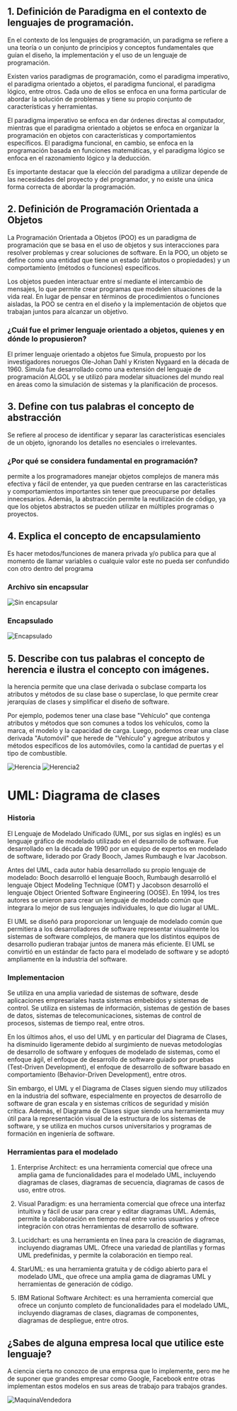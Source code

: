 ## 1. Definición de Paradigma en el contexto de lenguajes de programación.
En el contexto de los lenguajes de programación, un paradigma se refiere a una teoría o un conjunto de principios y conceptos fundamentales que guían el diseño, la implementación y el uso de un lenguaje de programación.

Existen varios paradigmas de programación, como el paradigma imperativo, el paradigma orientado a objetos, el paradigma funcional, el paradigma lógico, entre otros. Cada uno de ellos se enfoca en una forma particular de abordar la solución de problemas y tiene su propio conjunto de características y herramientas.

El paradigma imperativo se enfoca en dar órdenes directas al computador, mientras que el paradigma orientado a objetos se enfoca en organizar la programación en objetos con características y comportamientos específicos. El paradigma funcional, en cambio, se enfoca en la programación basada en funciones matemáticas, y el paradigma lógico se enfoca en el razonamiento lógico y la deducción.

Es importante destacar que la elección del paradigma a utilizar depende de las necesidades del proyecto y del programador, y no existe una única forma correcta de abordar la programación.

## 2. Definición de Programación Orientada a Objetos
La Programación Orientada a Objetos (POO) es un paradigma de programación que se basa en el uso de objetos y sus interacciones para resolver problemas y crear soluciones de software. En la POO, un objeto se define como una entidad que tiene un estado (atributos o propiedades) y un comportamiento (métodos o funciones) específicos.

Los objetos pueden interactuar entre sí mediante el intercambio de mensajes, lo que permite crear programas que modelen situaciones de la vida real. En lugar de pensar en términos de procedimientos o funciones aisladas, la POO se centra en el diseño y la implementación de objetos que trabajan juntos para alcanzar un objetivo.

### ¿Cuál fue el primer lenguaje orientado a objetos, quienes y en dónde lo propusieron? 
El primer lenguaje orientado a objetos fue Simula, propuesto por los investigadores noruegos Ole-Johan Dahl y Kristen Nygaard en la década de 1960. Simula fue desarrollado como una extensión del lenguaje de programación ALGOL y se utilizó para modelar situaciones del mundo real en áreas como la simulación de sistemas y la planificación de procesos.

## 3. Define con tus palabras el concepto de abstracción 
 Se refiere al proceso de identificar y separar las características esenciales de un objeto, ignorando los detalles no esenciales o irrelevantes. 

###  ¿Por qué se considera fundamental en programación? 
permite a los programadores manejar objetos complejos de manera más efectiva y fácil de entender, ya que pueden centrarse en las características y comportamientos importantes sin tener que preocuparse por detalles innecesarios. Además, la abstracción permite la reutilización de código, ya que los objetos abstractos se pueden utilizar en múltiples programas o proyectos.

## 4. Explica el concepto de encapsulamiento
Es hacer metodos/funciones de manera privada y/o publica para que al momento de llamar variables o cualquie valor este no pueda ser confundido con otro dentro del programa

### Archivo sin encapsular
![Sin encapsular](https://github.com/crisdaniel900/ProgrOO/blob/main/ParadigmaOO/01.png)

### Encapsulado
![Encapsulado](https://github.com/crisdaniel900/ProgrOO/blob/main/ParadigmaOO/02.png)

## 5. Describe con tus palabras el concepto de herencia e ilustra el concepto con imágenes.
la herencia permite que una clase derivada o subclase comparta los atributos y métodos de su clase base o superclase, lo que permite crear jerarquías de clases y simplificar el diseño de software.

Por ejemplo, podemos tener una clase base "Vehículo" que contenga atributos y métodos que son comunes a todos los vehículos, como la marca, el modelo y la capacidad de carga. Luego, podemos crear una clase derivada "Automóvil" que herede de "Vehículo" y agregue atributos y métodos específicos de los automóviles, como la cantidad de puertas y el tipo de combustible.

![Herencia](https://github.com/crisdaniel900/ProgrOO/blob/main/ParadigmaOO/herencia.jpg)
![Herencia2](https://github.com/crisdaniel900/ProgrOO/blob/main/ParadigmaOO/herencia2.jpg)

# UML: Diagrama de clases
### Historia
El Lenguaje de Modelado Unificado (UML, por sus siglas en inglés) es un lenguaje gráfico de modelado utilizado en el desarrollo de software. Fue desarrollado en la década de 1990 por un equipo de expertos en modelado de software, liderado por Grady Booch, James Rumbaugh e Ivar Jacobson.

Antes del UML, cada autor había desarrollado su propio lenguaje de modelado: Booch desarrolló el lenguaje Booch, Rumbaugh desarrolló el lenguaje Object Modeling Technique (OMT) y Jacobson desarrolló el lenguaje Object Oriented Software Engineering (OOSE). En 1994, los tres autores se unieron para crear un lenguaje de modelado común que integrara lo mejor de sus lenguajes individuales, lo que dio lugar al UML.

El UML se diseñó para proporcionar un lenguaje de modelado común que permitiera a los desarrolladores de software representar visualmente los sistemas de software complejos, de manera que los distintos equipos de desarrollo pudieran trabajar juntos de manera más eficiente. El UML se convirtió en un estándar de facto para el modelado de software y se adoptó ampliamente en la industria del software.

### Implementacion
Se utiliza en una amplia variedad de sistemas de software, desde aplicaciones empresariales hasta sistemas embebidos y sistemas de control. Se utiliza en sistemas de información, sistemas de gestión de bases de datos, sistemas de telecomunicaciones, sistemas de control de procesos, sistemas de tiempo real, entre otros.

En los últimos años, el uso del UML y en particular del Diagrama de Clases, ha disminuido ligeramente debido al surgimiento de nuevas metodologías de desarrollo de software y enfoques de modelado de sistemas, como el enfoque ágil, el enfoque de desarrollo de software guiado por pruebas (Test-Driven Development), el enfoque de desarrollo de software basado en comportamiento (Behavior-Driven Development), entre otros.

Sin embargo, el UML y el Diagrama de Clases siguen siendo muy utilizados en la industria del software, especialmente en proyectos de desarrollo de software de gran escala y en sistemas críticos de seguridad y misión crítica. Además, el Diagrama de Clases sigue siendo una herramienta muy útil para la representación visual de la estructura de los sistemas de software, y se utiliza en muchos cursos universitarios y programas de formación en ingeniería de software.

### Herramientas para el modelado
1. Enterprise Architect: es una herramienta comercial que ofrece una amplia gama de funcionalidades para el modelado UML, incluyendo diagramas de clases, diagramas de secuencia, diagramas de casos de uso, entre otros.

2. Visual Paradigm: es una herramienta comercial que ofrece una interfaz intuitiva y fácil de usar para crear y editar diagramas UML. Además, permite la colaboración en tiempo real entre varios usuarios y ofrece integración con otras herramientas de desarrollo de software.

3. Lucidchart: es una herramienta en línea para la creación de diagramas, incluyendo diagramas UML. Ofrece una variedad de plantillas y formas UML predefinidas, y permite la colaboración en tiempo real.

4. StarUML: es una herramienta gratuita y de código abierto para el modelado UML, que ofrece una amplia gama de diagramas UML y herramientas de generación de código.

5. IBM Rational Software Architect: es una herramienta comercial que ofrece un conjunto completo de funcionalidades para el modelado UML, incluyendo diagramas de clases, diagramas de componentes, diagramas de despliegue, entre otros. 

## ¿Sabes de alguna empresa local que utilice este lenguaje?
A ciencia cierta no conozco de una empresa que lo implemente, pero me he de suponer que grandes empresar como Google, Facebook entre otras implementan estos modelos en sus areas de trabajo para trabajos grandes.

![MaquinaVendedora](https://github.com/crisdaniel900/ProgrOO/blob/main/ParadigmaOO/Maquina%20Expendedora.jpg)
